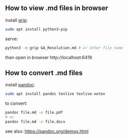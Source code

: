 ## How to view .md files in browser 

install [grip](https://github.com/joeyespo/grip): 

```sh
sudo apt install python3-pip

```

serve: 

```sh 
python3 -m grip GA_Resolution.md # or other file name 

```

than open in browser http://localhost:6419 

## How to convert .md files 

install [pandoc](https://pandoc.org): 

```sh 
sudo apt install pandoc texlive texlive-xetex 

```

to convert: 

```sh 
pandoc file.md -o file.pdf
# or 
pandoc file.md -o file.docx 

```

see also: https://pandoc.org/demos.html 

